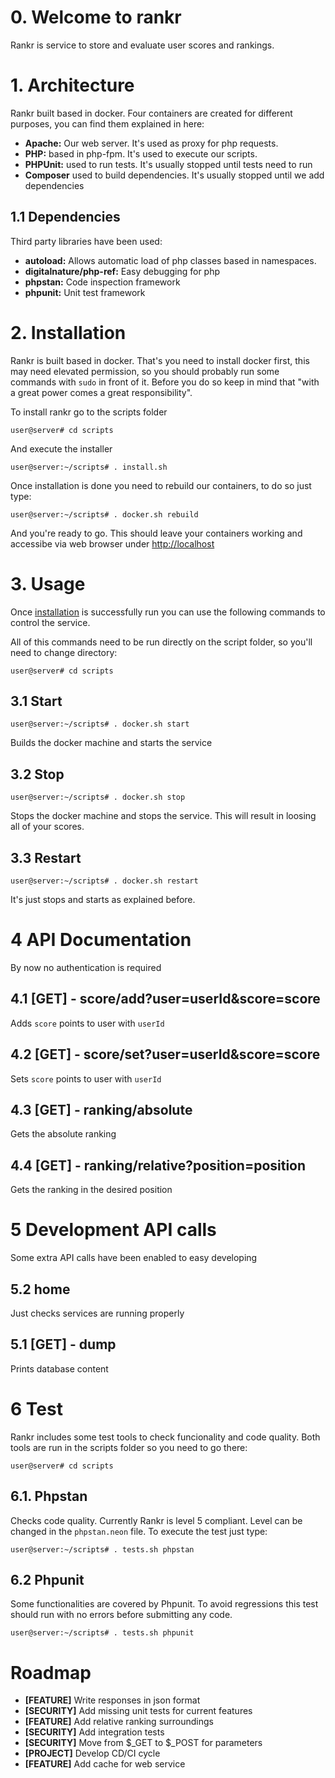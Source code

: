 # 0. Welcome to rankr 

Rankr is service to store and evaluate user scores and rankings.

# 1. Architecture

Rankr built based in docker. Four containers are created for different purposes,
you can find them explained in here:
* **Apache:** Our web server. It's used as proxy for php requests.
* **PHP:** based in php-fpm. It's used to execute our scripts.
* **PHPUnit:** used to run tests. It's usually stopped until tests need to run
* **Composer** used to build dependencies. It's usually stopped until we add dependencies

## 1.1 Dependencies
Third party libraries have been used:
* **autoload:** Allows automatic load of php classes based in namespaces.
* **digitalnature/php-ref:** Easy debugging for php
* **phpstan:** Code inspection framework
* **phpunit:** Unit test framework


# 2. Installation

Rankr is built based in docker. That's you need to install docker first, this
may need elevated permission, so you should probably run some commands
with `sudo` in front of it. Before you do so keep in mind that "with a great
power comes a great responsibility".

To install rankr go to the scripts folder

```user@server# cd scripts```

And execute the installer

```user@server:~/scripts# . install.sh ```

Once installation is done you need to rebuild our containers, to do so just type:

```user@server:~/scripts# . docker.sh rebuild```

And you're ready to go. This should leave your containers working and accessibe via
web browser under [http://localhost](http://localhost)

# 3. Usage
Once [installation](#) is successfully run you can use the following commands to
control the service.

All of this commands need to be run directly on the script folder, so you'll need
to change directory:

```user@server# cd scripts```

## 3.1 Start
```user@server:~/scripts# . docker.sh start```

Builds the docker machine and starts the service

## 3.2 Stop
```user@server:~/scripts# . docker.sh stop```

Stops the docker machine and stops the service. This will result in loosing
all of your scores.

## 3.3 Restart
```user@server:~/scripts# . docker.sh restart```

It's just stops and starts as explained before.

# 4 API Documentation

By now no authentication is required

## 4.1 [GET] - score/add?user=userId&score=score
Adds `score` points to user with `userId`

## 4.2 [GET] - score/set?user=userId&score=score
Sets `score` points to user with `userId`

## 4.3 [GET] - ranking/absolute
Gets the absolute ranking

## 4.4 [GET] - ranking/relative?position=position
Gets the ranking in the desired position

# 5 Development API calls
Some extra API calls have been enabled to easy developing

## 5.2 home

Just checks services are running properly

## 5.1 [GET] - dump

Prints database content 

# 6 Test

Rankr includes some test tools to check funcionality and code quality. Both
tools are run in the scripts folder so you need to go there:

```user@server# cd scripts```

## 6.1. Phpstan
Checks code quality. Currently Rankr is level 5 compliant. Level can be changed
in the `phpstan.neon` file. To execute the test just type:

```user@server:~/scripts# . tests.sh phpstan```

## 6.2 Phpunit
Some functionalities are covered by Phpunit. To avoid regressions this test should
run with no errors before submitting any code.

```user@server:~/scripts# . tests.sh phpunit```

# Roadmap

* **[FEATURE]** Write responses in json format
* **[SECURITY]** Add missing unit tests for current features
* **[FEATURE]** Add relative ranking surroundings
* **[SECURITY]** Add integration tests
* **[SECURITY]** Move from $_GET to $_POST for parameters
* **[PROJECT]** Develop CD/CI cycle
* **[FEATURE]** Add cache for web service
